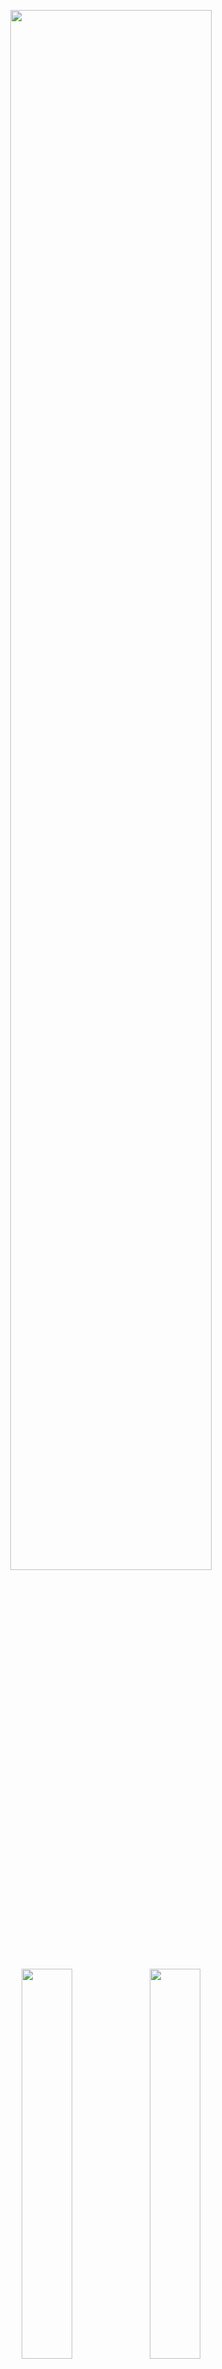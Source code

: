 <p align="center">
	<img src="https://github.com/xmotion-project/xMotion/blob/main/src/karaloop logo.png" width="80%" />	
</p>

<p align="center">
	<img src="https://github.com/xmotion-project/xMotion/blob/main/src/ShortDemo_Android.gif" width="40%" /> 
	<img src="https://github.com/xmotion-project/xMotion/blob/main/src/ShortDemo_iMacWhatsapp.gif" width="40%" />
	<img src="https://github.com/xmotion-project/xMotion/blob/main/src/ShortDemo_Gaming.gif" width="40%" />
	<img src="https://github.com/xmotion-project/xMotion/blob/main/src/ShortDemo_iPhone.gif" width="40%" />
</p>

Can you imagine yourself interacting with phones, tablets, computers and other devices without hands? 

The **karaloop** project is an initiative to advance the development of accessible and inclusive wearable hands-free interfaces, so in the future, anyone will be able to interact with any device, from anywhere, *without hands*, simply by performing movements of the face :relaxed:

The primary goal is to enable ubiquitous human-device interaction to all, regardles of physical abilities and environmental constrains.     

## Contents

This repository contains a collection of wearable prototypes which measure voluntary movements of the face and translate them 
into mouse or keyboard commands sent via Bluetooth Low Energy (BLE) to any PC, iOS or Android device.

* [karaloop P1.0](https://github.com/xmotion-project/xMotion/wiki/karaloop-P1.0)
* [karaloop P2.0](https://github.com/xmotion-project/xMotion/wiki/karaloop-P2.0)
* [karaloop P3.0](https://github.com/xmotion-project/xMotion/wiki/karaloop-P3.0)

Each prototype incorporates/explores different contact (C) and contactless (CL) sensing technology to capture facial movements: strain gauges ([karaloop P1.0](https://github.com/xmotion-project/xMotion/wiki/karaloop-P1.0), C), potentiometers and microswitches ([karaloop P2.0](https://github.com/xmotion-project/xMotion/wiki/karaloop-P2.0), C), and magnetomers and optical flow sensors ([karaloop P3.0](https://github.com/xmotion-project/xMotion/wiki/karaloop-P3.0), c and CL). 

The Technology Readiness Level ([TRL](https://en.wikipedia.org/wiki/Technology_readiness_level)) varies across prototypes. While [karaloop P1.0](https://github.com/xmotion-project/xMotion/wiki/karaloop-P1.0) and [P2.0](https://github.com/xmotion-project/xMotion/wiki/karaloop-P2.0) are still in feasibility evaluation and development phases (TRL 3-5), [karaloop P3.0](https://github.com/xmotion-project/xMotion/wiki/karaloop-P3.0) has been preliminary evaluated in operational environments (TRL 7).       

[karaloop P1.0](https://github.com/xmotion-project/xMotion/wiki/karaloop-P1.0), [P2.0](https://github.com/xmotion-project/xMotion/wiki/karaloop-P2.0) and [P3.0](https://github.com/xmotion-project/xMotion/wiki/karaloop-P3.0) use the [Adafruit Feather nRF52 Bluefruit](https://learn.adafruit.com/bluefruit-nrf52-feather-learning-guide?view=all) microcontroller. 

## Licenses

We believe that the open source movement can foster mass technological inclusivity, accessibility and education. 

All (i.e. software, firmware, circuit schematics, CAD designs, assembly guides) source and and documentation files in this repository are licensed under open source licenses [approved by the Open Source Initiative (OSI)](https://opensource.org/licenses/alphabetical). Software and firmware are licensed under [Apache License, Version 2.0](https://www.apache.org/licenses/LICENSE-2.0) or [GNU General Public License version 3 (GPLv3)](https://www.gnu.org/licenses/gpl-3.0.en.html), hardware schematics and design files under [CERN Open Hardware Licence Version 2 - Permissive (CERN OHL-P-V2)](https://ohwr.org/cern_ohl_p_v2.pdf), and contents in README files, wiki and assembly guides under [Creative Commons Attribution 4.0 International (CC BY 4.0)](https://creativecommons.org/licenses/by/4.0/).   

## Trademark

**KARALOOP** is a registered trademark.

## Contributing to **karaloop**

:+1::tada: First off, thanks for taking the time to contribute! :tada::+1:

This project and everyone participating in it is governed by the [**karaloop** Code of Conduct](CODE_OF_CONDUCT.md). By participating, you are expected to uphold this code. Please report unacceptable behavior to [karaloop@protonmail.com](mailto:karaloop@protonmail.com).




## Credits

The prototype development work of [karaloop P1.0](https://github.com/xmotion-project/xMotion/wiki/karaloop-P1.0), [P2.0](https://github.com/xmotion-project/xMotion/wiki/karaloop-P2.0) and [P3.0](https://github.com/xmotion-project/xMotion/wiki/karaloop-P3.0) was partially sponsored by [Fondation Privée des HUG](https://www.fondationhug.org/) (03.2019 - 09.2021) and [Wyss Center](https://wysscenter.ch/) (10.2018 - 04.2021) through grants awarded while I (Ferran Galán) was affiliated with [University of Geneva](https://www.unige.ch/en/university/presentation/).

Quentin Praz, Ahmad Jaafar, Spiros Schoinas and Philippe Passeraub from [HEPIA](https://www.hesge.ch/hepia/), and I from [University of Geneva](https://www.unige.ch/en/university/presentation/) contributed to the conception and development of [karaloop P1.0](https://github.com/xmotion-project/xMotion/wiki/karaloop-P1.0), [P2.0](https://github.com/xmotion-project/xMotion/wiki/karaloop-P2.0) and [P3.0](https://github.com/xmotion-project/xMotion/wiki/karaloop-P3.0).

## Contact

Please send any feedback, comments, suggestions, or reach to us at **karaloop[at]protonmail.com** 

<p align="right">
	<img src="https://github.com/xmotion-project/xMotion/blob/main/src/karaloop logo.png" width="20%" />	
</p>
